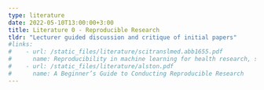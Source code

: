 ```yaml
---
type: literature
date: 2022-05-10T13:00:00+3:00
title: Literature 0 - Reproducible Research
tldr: "Lecturer guided discussion and critique of initial papers"
#links: 
#    - url: /static_files/literature/scitranslmed.abb1655.pdf
#      name: Reproducibility in machine learning for health research, still a ways to go
#    - url: /static_files/literature/alston.pdf
#      name: A Beginner’s Guide to Conducting Reproducible Research
---
```


